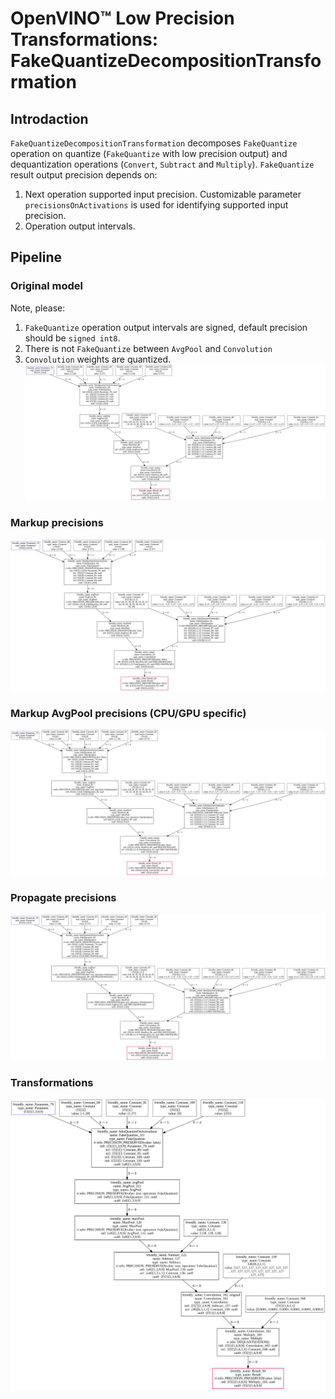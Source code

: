 # OpenVINO™ Low Precision Transformations: FakeQuantizeDecompositionTransformation
## Introdaction
`FakeQuantizeDecompositionTransformation` decomposes `FakeQuantize` operation on quantize (`FakeQuantize` with low precision output) and dequantization operations (`Convert`, `Subtract` and `Multiply`). `FakeQuantize` result output precision depends on:
1. Next operation supported input precision. Customizable parameter `precisionsOnActivations` is used for identifying supported input precision.
2. Operation output intervals.

## Pipeline
### Original model
Note, please:
1. `FakeQuantize` operation output intervals are signed, default precision should be `signed int8`.  
2.  There is not `FakeQuantize` between `AvgPool` and `Convolution`
3. `Convolution` weights are quantized.
![Original model](img/pipeline/test.actual.svg)

### Markup precisions
![Markup precisions result](img/pipeline/test.transforming1.svg)

### Markup AvgPool precisions (CPU/GPU specific)
![Markup AvgPool precisions (CPU/GPU specific) result](img/pipeline/test.transforming2.svg)

### Propagate precisions
![Propagate precisions result](img/pipeline/test.transforming3.svg)

### Transformations
![Transformations result](img/pipeline/test.transformed.svg)